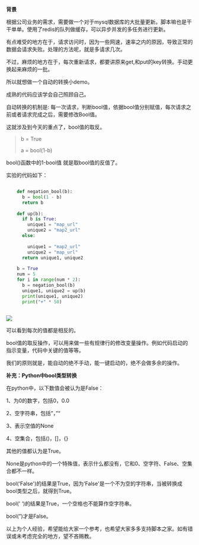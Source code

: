 **背景**

根据公司业务的需求，需要做一个对于mysql数据库的大批量更新。脚本嘛也是干干单单。使用了redis的队列做缓存，可以异步并发的多任务进行更新。

有点难受的地方在于，请求访问时，因为一些网速，速率之内的原因，导致正常的数据会请求失败。处理的方法呢，就是多请求几次。

不过，麻烦的地方在于，每次重新请求，都要讲原来get,和put的key转换。手动更换起来麻烦的一批。

所以就想做一个自动的转换小demo。

成熟的代码应该学会自己照顾自己。

自动转换的机制是: 每一次请求，判断bool值，依据bool值分别赋值，每次请求之前或者请求完成之后，需要修改Bool值。

这就涉及到今天的重点了，bool值的取反。

> b = True
>
> a = bool(1-b)

bool()函数中的1-bool值 就是取bool值的反值了。

实验的代码如下：

```python

    def negation_bool(b):
      b = bool(1 - b)
      return b
    
    def up(b):
      if b is True:
        unique1 = "map_url"
        unique2 = "map2_url"
      else:
    
        unique1 = "map2_url"
        unique2 = "map_url"
      return unique1, unique2
    
    b = True
    num = 5
    for i in range(num * 2):
      b = negation_bool(b)
      unique1, unique2 = up(b)
      print(unique1, unique2)
      print("+" * 50)
    
```

![](https://img.jbzj.com/file_images/article/202012/20201211163420.jpg)

可以看到每次的值都是相反的。

bool值的取反操作，可以用来做一些有规律行的修改变量操作。例如代码启动的指示变量，代码中关键的值等等。

我们的原则就是，能自动的绝不手动，能一键启动的，绝不会做多余的操作。

**补充：Python中bool类型转换**

在python中，以下数值会被认为是False：

1、为0的数字，包括0，0.0

2、空字符串，包括”，”“

3、表示空值的None

4、空集合，包括()，[]，{}

其他的值都认为是True。

None是python中的一个特殊值，表示什么都没有，它和0、空字符、False、空集合都不一样。

bool(‘False')的结果是True，因为‘False'是一个不为空的字符串，当被转换成bool类型之后，就得到True。

bool(' ‘)的结果是True，一个空格也不能算作空字符串。

bool(”)才是False。

以上为个人经验，希望能给大家一个参考，也希望大家多多支持脚本之家。如有错误或未考虑完全的地方，望不吝赐教。

